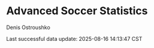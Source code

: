 # Advanced Soccer Statistics
Denis Ostroushko

<!-- gfm -->

Last successful data update: 2025-08-16 14:13:47 CST
